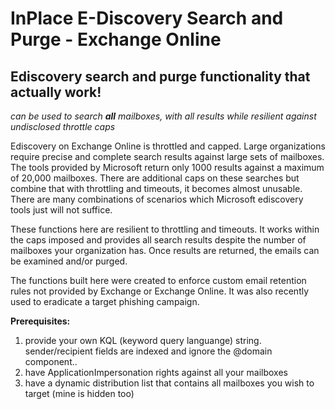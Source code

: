 # InPlace E-Discovery Search and Purge - Exchange Online
## Ediscovery search and purge functionality that actually work!
*can be used to search **all** mailboxes, with all results while resilient against undisclosed throttle caps*

Ediscovery on Exchange Online is throttled and capped.  Large organizations require precise and complete search results against large sets of mailboxes.  The tools provided by Microsoft return only 1000 results against a maximum of 20,000 mailboxes.  There are additional caps on these searches but combine that with throttling and timeouts, it becomes almost unusable.  There are many combinations of scenarios which Microsoft ediscovery tools just will not suffice.

These functions here are resilient to throttling and timeouts.  It works within the caps imposed and provides all search results despite the number of mailboxes your organization has.  Once results are returned, the emails can be examined and/or purged.

The functions built here were created to enforce custom email retention rules not provided by Exchange or Exchange Online.  It was also recently used to eradicate a target phishing campaign.

**Prerequisites:**
1. provide your own KQL (keyword query languange) string.  sender/recipient fields are indexed and ignore the @domain component..
2. have ApplicationImpersonation rights against all your mailboxes
3. have a dynamic distribution list that contains all mailboxes you wish to target (mine is hidden too)
